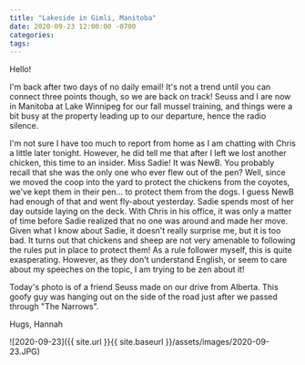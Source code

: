```yaml
---
title: "Lakeside in Gimli, Manitoba"
date: 2020-09-23 12:00:00 -0700
categories:
tags:
---
```


Hello!

I'm back after two days of no daily email! It's not a trend until you can connect three points though, so we are back on track! Seuss and I are now in Manitoba at Lake Winnipeg for our fall mussel training, and things were a bit busy at the property leading up to our departure, hence the radio silence.

I'm not sure I have too much to report from home as I am chatting with Chris a little later tonight. However, he did tell me that after I left we lost another chicken, this time to an insider. Miss Sadie! It was NewB. You probably recall that she was the only one who ever flew out of the pen? Well, since we moved the coop into the yard to protect the chickens from the coyotes, we've kept them in their pen... to protect them from the dogs. I guess NewB had enough of that and went fly-about yesterday. Sadie spends most of her day outside laying on the deck. With Chris in his office, it was only a matter of time before Sadie realized that no one was around and made her move. Given what I know about Sadie, it doesn't really surprise me, but it is too bad. It turns out that chickens and sheep are not very amenable to following the rules put in place to protect them! As a rule follower myself, this is quite exasperating. However, as they don't understand English, or seem to care about my speeches on the topic, I am trying to be zen about it!

Today's photo is of a friend Seuss made on our drive from Alberta. This goofy guy was hanging out on the side of the road just after we passed through "The Narrows".

Hugs,
Hannah

![2020-09-23]({{ site.url }}{{ site.baseurl }}/assets/images/2020-09-23.JPG)
